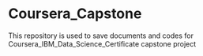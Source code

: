 # Coursera_Capstone
This repository is used to save documents and codes for Coursera_IBM_Data_Science_Certificate capstone project
